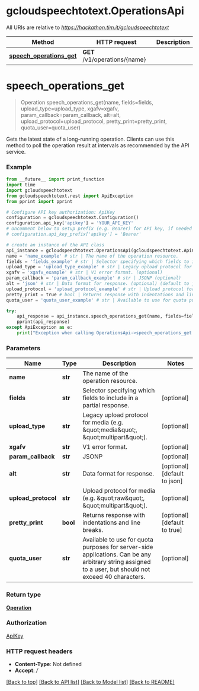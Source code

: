 # gcloudspeechtotext.OperationsApi

All URIs are relative to *https://hackathon.tim.it/gcloudspeechtotext*

Method | HTTP request | Description
------------- | ------------- | -------------
[**speech_operations_get**](OperationsApi.md#speech_operations_get) | **GET** /v1/operations/{name} | 

# **speech_operations_get**
> Operation speech_operations_get(name, fields=fields, upload_type=upload_type, xgafv=xgafv, param_callback=param_callback, alt=alt, upload_protocol=upload_protocol, pretty_print=pretty_print, quota_user=quota_user)



Gets the latest state of a long-running operation.  Clients can use this method to poll the operation result at intervals as recommended by the API service.

### Example
```python
from __future__ import print_function
import time
import gcloudspeechtotext
from gcloudspeechtotext.rest import ApiException
from pprint import pprint

# Configure API key authorization: ApiKey
configuration = gcloudspeechtotext.Configuration()
configuration.api_key['apikey'] = 'YOUR_API_KEY'
# Uncomment below to setup prefix (e.g. Bearer) for API key, if needed
# configuration.api_key_prefix['apikey'] = 'Bearer'

# create an instance of the API class
api_instance = gcloudspeechtotext.OperationsApi(gcloudspeechtotext.ApiClient(configuration))
name = 'name_example' # str | The name of the operation resource.
fields = 'fields_example' # str | Selector specifying which fields to include in a partial response. (optional)
upload_type = 'upload_type_example' # str | Legacy upload protocol for media (e.g. \"media\", \"multipart\"). (optional)
xgafv = 'xgafv_example' # str | V1 error format. (optional)
param_callback = 'param_callback_example' # str | JSONP (optional)
alt = 'json' # str | Data format for response. (optional) (default to json)
upload_protocol = 'upload_protocol_example' # str | Upload protocol for media (e.g. \"raw\", \"multipart\"). (optional)
pretty_print = true # bool | Returns response with indentations and line breaks. (optional) (default to true)
quota_user = 'quota_user_example' # str | Available to use for quota purposes for server-side applications. Can be any arbitrary string assigned to a user, but should not exceed 40 characters. (optional)

try:
    api_response = api_instance.speech_operations_get(name, fields=fields, upload_type=upload_type, xgafv=xgafv, param_callback=param_callback, alt=alt, upload_protocol=upload_protocol, pretty_print=pretty_print, quota_user=quota_user)
    pprint(api_response)
except ApiException as e:
    print("Exception when calling OperationsApi->speech_operations_get: %s\n" % e)
```

### Parameters

Name | Type | Description  | Notes
------------- | ------------- | ------------- | -------------
 **name** | **str**| The name of the operation resource. | 
 **fields** | **str**| Selector specifying which fields to include in a partial response. | [optional] 
 **upload_type** | **str**| Legacy upload protocol for media (e.g. \&quot;media\&quot;, \&quot;multipart\&quot;). | [optional] 
 **xgafv** | **str**| V1 error format. | [optional] 
 **param_callback** | **str**| JSONP | [optional] 
 **alt** | **str**| Data format for response. | [optional] [default to json]
 **upload_protocol** | **str**| Upload protocol for media (e.g. \&quot;raw\&quot;, \&quot;multipart\&quot;). | [optional] 
 **pretty_print** | **bool**| Returns response with indentations and line breaks. | [optional] [default to true]
 **quota_user** | **str**| Available to use for quota purposes for server-side applications. Can be any arbitrary string assigned to a user, but should not exceed 40 characters. | [optional] 

### Return type

[**Operation**](Operation.md)

### Authorization

[ApiKey](../README.md#ApiKey)

### HTTP request headers

 - **Content-Type**: Not defined
 - **Accept**: */*

[[Back to top]](#) [[Back to API list]](../README.md#documentation-for-api-endpoints) [[Back to Model list]](../README.md#documentation-for-models) [[Back to README]](../README.md)

